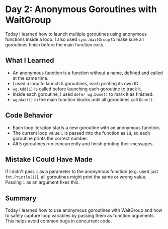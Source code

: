 # Day 2: Anonymous Goroutines with WaitGroup

Today I learned how to launch multiple goroutines using anonymous functions inside a loop. I also used `sync.WaitGroup` to make sure all goroutines finish before the main function exits.

## What I Learned

- An anonymous function is a function without a name, defined and called at the same time.
- I used a loop to launch 5 goroutines, each printing its own ID.
- `wg.Add(1)` is called before launching each goroutine to track it.
- Inside each goroutine, I used `defer wg.Done()` to mark it as finished.
- `wg.Wait()` in the main function blocks until all goroutines call `Done()`.

## Code Behavior

- Each loop iteration starts a new goroutine with an anonymous function.
- The current loop value `i` is passed into the function as `id`, so each goroutine prints the correct number.
- All 5 goroutines run concurrently and finish printing their messages.

## Mistake I Could Have Made

If I didn't pass `i` as a parameter to the anonymous function (e.g. used just `fmt.Println(i)`), all goroutines might print the same or wrong value. Passing `i` as an argument fixes this.

## Summary

Today I learned how to use anonymous goroutines with WaitGroup and how to safely capture loop variables by passing them as function arguments. This helps avoid common bugs in concurrent code.